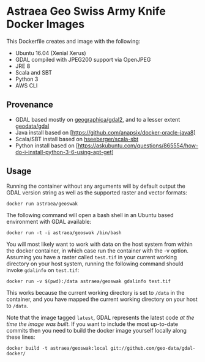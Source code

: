 # Astraea Geo Swiss Army Knife Docker Images

This Dockerfile creates and image with the following:
* Ubuntu 16.04 (Xenial Xerus)
* GDAL compiled with JPEG200 support via OpenJPEG
* JRE 8
* Scala and SBT
* Python 3
* AWS CLI

## Provenance
* GDAL based mostly on [geographica/gdal2](https://github.com/GeographicaGS/Docker-GDAL2), and to a lesser extent 
  [geodata/gdal](https://github.com/geo-data/gdal-docker)
* Java install based on [https://github.com/anapsix/docker-oracle-java8]
* Scala/SBT install based on [hseeberger/scala-sbt](https://github.com/hseeberger/scala-sbt)
* Python install based on [https://askubuntu.com/questions/865554/how-do-i-install-python-3-6-using-apt-get]

## Usage

Running the container without any arguments will by default output the GDAL
version string as well as the supported raster and vector formats:

    docker run astraea/geoswak

The following command will open a bash shell in an Ubuntu based environment
with GDAL available:

    docker run -t -i astraea/geoswak /bin/bash

You will most likely want to work with data on the host system from within the
docker container, in which case run the container with the -v option. Assuming
you have a raster called `test.tif` in your current working directory on your
host system, running the following command should invoke `gdalinfo` on
`test.tif`:

    docker run -v $(pwd):/data astraea/geoswak gdalinfo test.tif

This works because the current working directory is set to `/data` in the
container, and you have mapped the current working directory on your host to
`/data`.

Note that the image tagged `latest`, GDAL represents the latest code *at the
time the image was built*. If you want to include the most up-to-date commits
then you need to build the docker image yourself locally along these lines:

    docker build -t astraea/geoswak:local git://github.com/geo-data/gdal-docker/
